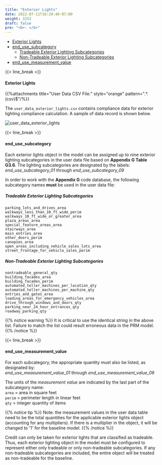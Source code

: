 ```yaml
---
title: "Exterior Lights"
date: 2022-07-11T16:29:40-07:00
weight: 3252
draft: false
pre: "<b>- </b>"
---
```


- [Exterior Lights](#exterior-lights)
- [end_use_subcategory](#end_use_subcategory)
  - [Tradeable Exterior Lighting Subcategories](#tradeable-exterior-lighting-subcategories)
  - [Non-Tradeable Exterior Lighting Subcategories](#non-tradeable-exterior-lighting-subcategories)
- [end_use_measurement_value](#end_use_measurement_value)

{{< line_break >}}

#### Exterior Lights

{{%attachments title="User Data CSV File:" style="orange" pattern=".*\.(csv)$"/%}}

The `user_data_exterior_lights.csv` contains compliance data for exterior lighting compliance calculation. A sample of data record is shown below.

![user_data_exterior_lights](/BEM-for-PRM/user_guide/add_compliance_data/images/user_data_exterior_lighting_sample.PNG?width=1000px&align=left&classes=border,alignLeft)

{{< line_break >}}

#### end_use_subcategory

Each exterior lights object in the model can be assigned up to nine exterior lighting subcategories in the user data file based on **Appendix G Table G3.6**. The lighting subcategories are designated by the labels:  
_end_use_subcategory_01_ through _end_use_subcategory_09_

In order to work with the **Appendix G** code database, the following subcategory names **must** be used in the user data file:

##### Tradeable Exterior Lighting Subcategories

`parking_lots_and_drives_area`  
`walkways_less_than_10_ft_wide_perim`  
`walkways_10_ft_wide_or_greater_area`  
`plaza_areas_area`  
`special_feature_areas_area`  
`stairways_area`  
`main_entries_area`  
`other_doors_perim`  
`canopies_area`  
`open_areas_including_vehicle_sales_lots_area`  
`street_frontage_for_vehicle_sales_perim`

##### Non-Tradeable Exterior Lighting Subcategories

`nontradeable_general_qty`  
`building_facades_area`  
`building_facades_perim`  
`automated_teller_machines_per_location_qty`  
`automated_teller_machines_per_machine_qty`  
`entries_and_gates_area`  
`loading_areas_for_emergency_vehicles_area`  
`drive_through_windows_and_doors_qty`  
`parking_near_24_hour_entrances_qty`  
`roadway_parking_qty`

{{% notice warning %}}
It is critical to use the identical string in the above list. Failure to match the list could result erroneous data in the PRM model.
{{% /notice %}}

{{< line_break >}}

#### end_use_measurement_value

For each subcategory, the appropriate quantity must also be listed, as designated by:  
_end_use_measurement_value_01_ through _end_use_measurement_value_09_

The units of the _measurement value_ are indicated by the last part of the subcategory name:  
`area` = area in square feet  
`perim` = perimeter length in linear feet  
`qty` = integer quantity of items

{{% notice tip %}}
Note: the measurement values in the user data table need to be the total quantities for the applicable exterior lights object (accounting for any multipliers). If there is a multiplier in the object, it will be changed to '1' for the baseline model.
{{% /notice %}}

Credit can only be taken for exterior lights that are classified as tradeable. Thus, each exterior lighting object in the model must be configured to represent either only tradeable or only non-tradeable subcategories. If any non-tradeable subcategories are included, the entire object will be treated as non-tradeable for the baseline.
